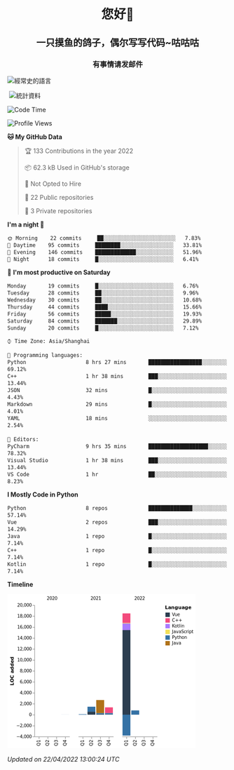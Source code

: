 

<!--
**kitUIN/kitUIN** is a ✨ _special_ ✨ repository because its `README.md` (this file) appears on your GitHub profile.

Here are some ideas to get you started:

- 🔭 I’m currently working on ...
- 🌱 I’m currently learning ...
- 👯 I’m looking to collaborate on ...
- 🤔 I’m looking for help with ...
- 💬 Ask me about ...
- 📫 How to reach me: ...
- 😄 Pronouns: ...
- ⚡ Fun fact: ...
-->
<h1 align="center">您好👋</h1>
<h2 align="center">一只摸鱼的鸽子，偶尔写写代码~咕咕咕</h2>
<h3 align="center">有事情请发邮件</h3>



<p><img align="center" src="https://github-readme-stats.vercel.app/api/top-langs?username=kitUIN&show_icons=true&theme=gruvbox&locale=cn&layout=compact" alt="經常史的語言" /></p>

<p>&nbsp;<img align="center" src="https://github-readme-stats.vercel.app/api?username=kitUIN&show_icons=true&theme=gruvbox&locale=cn" alt="統計資料" /></p>


<!--START_SECTION:waka-->
![Code Time](http://img.shields.io/badge/Code%20Time-482%20hrs%2030%20mins-blue)

![Profile Views](http://img.shields.io/badge/Profile%20Views-0-blue)

**🐱 My GitHub Data** 

> 🏆 133 Contributions in the year 2022
 > 
> 📦 62.3 kB Used in GitHub's storage 
 > 
> 🚫 Not Opted to Hire
 > 
> 📜 22 Public repositories 
 > 
> 🔑 3 Private repositories  
 > 
**I'm a night 🦉** 

```text
🌞 Morning    22 commits     ██░░░░░░░░░░░░░░░░░░░░░░░   7.83% 
🌆 Daytime    95 commits     ████████░░░░░░░░░░░░░░░░░   33.81% 
🌃 Evening    146 commits    █████████████░░░░░░░░░░░░   51.96% 
🌙 Night      18 commits     █░░░░░░░░░░░░░░░░░░░░░░░░   6.41%

```
📅 **I'm most productive on Saturday** 

```text
Monday       19 commits     █░░░░░░░░░░░░░░░░░░░░░░░░   6.76% 
Tuesday      28 commits     ██░░░░░░░░░░░░░░░░░░░░░░░   9.96% 
Wednesday    30 commits     ██░░░░░░░░░░░░░░░░░░░░░░░   10.68% 
Thursday     44 commits     ████░░░░░░░░░░░░░░░░░░░░░   15.66% 
Friday       56 commits     █████░░░░░░░░░░░░░░░░░░░░   19.93% 
Saturday     84 commits     ███████░░░░░░░░░░░░░░░░░░   29.89% 
Sunday       20 commits     █░░░░░░░░░░░░░░░░░░░░░░░░   7.12%

```


```text
⌚︎ Time Zone: Asia/Shanghai

💬 Programming languages: 
Python                   8 hrs 27 mins       █████████████████░░░░░░░░   69.12% 
C++                      1 hr 38 mins        ███░░░░░░░░░░░░░░░░░░░░░░   13.44% 
JSON                     32 mins             █░░░░░░░░░░░░░░░░░░░░░░░░   4.43% 
Markdown                 29 mins             █░░░░░░░░░░░░░░░░░░░░░░░░   4.01% 
YAML                     18 mins             ░░░░░░░░░░░░░░░░░░░░░░░░░   2.54%

📝 Editors: 
PyCharm                  9 hrs 35 mins       ███████████████████░░░░░░   78.32% 
Visual Studio            1 hr 38 mins        ███░░░░░░░░░░░░░░░░░░░░░░   13.44% 
VS Code                  1 hr                ██░░░░░░░░░░░░░░░░░░░░░░░   8.23%

```

**I Mostly Code in Python** 

```text
Python                   8 repos             ██████████████░░░░░░░░░░░   57.14% 
Vue                      2 repos             ███░░░░░░░░░░░░░░░░░░░░░░   14.29% 
Java                     1 repo              █░░░░░░░░░░░░░░░░░░░░░░░░   7.14% 
C++                      1 repo              █░░░░░░░░░░░░░░░░░░░░░░░░   7.14% 
Kotlin                   1 repo              █░░░░░░░░░░░░░░░░░░░░░░░░   7.14%

```


**Timeline**

![Chart not found](https://raw.githubusercontent.com/kitUIN/kitUIN/main/charts/bar_graph.png) 


 *Updated on 22/04/2022 13:00:24 UTC*
<!--END_SECTION:waka-->
